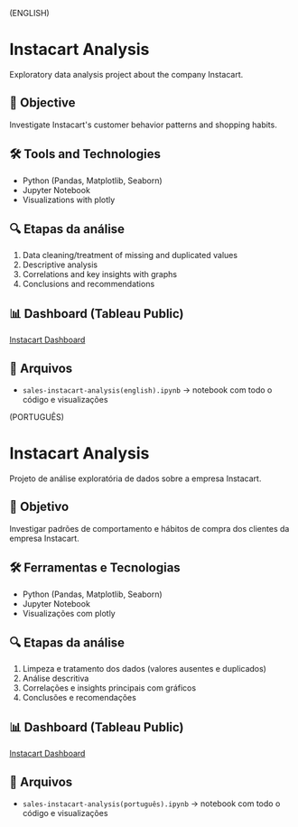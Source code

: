 (ENGLISH)

# Instacart Analysis 

Exploratory data analysis project about the company Instacart.

## 📌 Objective
Investigate Instacart's customer behavior patterns and shopping habits.

## 🛠️ Tools and Technologies
- Python (Pandas, Matplotlib, Seaborn)
- Jupyter Notebook
- Visualizations with plotly

## 🔍 Etapas da análise
1. Data cleaning/treatment of missing and duplicated values
2. Descriptive analysis
3. Correlations and key insights with graphs
4. Conclusions and recommendations

## 📊 Dashboard (Tableau Public)
[Instacart Dashboard](https://public.tableau.com/app/profile/pedro.bocchini/viz/Inscatart-dashboard/Painel1?publish=yes)

## 📁 Arquivos
- `sales-instacart-analysis(english).ipynb` → notebook com todo o código e visualizações


(PORTUGUÊS)

# Instacart Analysis 

Projeto de análise exploratória de dados sobre a empresa Instacart.

## 📌 Objetivo
Investigar padrões de comportamento e hábitos de compra dos clientes da empresa Instacart.

## 🛠️ Ferramentas e Tecnologias
- Python (Pandas, Matplotlib, Seaborn)
- Jupyter Notebook
- Visualizações com plotly

## 🔍 Etapas da análise
1. Limpeza e tratamento dos dados (valores ausentes e duplicados)
2. Análise descritiva
3. Correlações e insights principais com gráficos
4. Conclusões e recomendações

## 📊 Dashboard (Tableau Public)
[Instacart Dashboard](https://public.tableau.com/app/profile/pedro.bocchini/viz/Inscatart-dashboard/Painel1?publish=yes)

## 📁 Arquivos
- `sales-instacart-analysis(português).ipynb` → notebook com todo o código e visualizações
